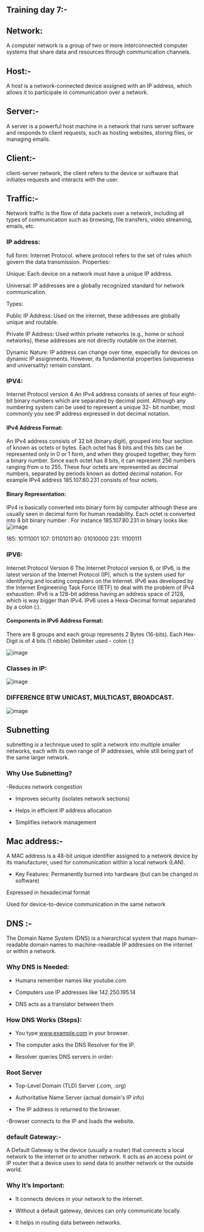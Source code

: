 ## Training day 7:-

## Network:
A computer network is a group of two or more interconnected computer systems that share data and resources through communication channels.
## Host:-
A host is a network-connected device assigned with an IP address, which allows it to participate in communication over a network.
## Server:-
A server is a powerful host machine in a network that runs server software and responds to client requests, such as hosting websites, storing files, or managing emails.
## Client:-
client-server network, the client refers to the device or software that initiates requests and interacts with the user.
## Traffic:-
Network traffic is the flow of data packets over a network, including all types of communication such as browsing, file transfers, video streaming, emails, etc.

 ### IP address:
full form: Internet Protocol.
where protocol refers to the set of rules which govern the data transmission.
Properties:

Unique: Each device on a network must have a unique IP address.

Universal: IP addresses are a globally recognized standard for network communication.

Types:

Public IP Address: Used on the internet, these addresses are globally unique and routable.

Private IP Address: Used within private networks (e.g., home or school networks), these addresses are not directly routable on the internet.

Dynamic Nature: IP address can change over time, especially for devices on dynamic IP assignments. However, its fundamental properties (uniqueness and universality) remain constant.
### IPV4:
Internet Protocol version 4
An IPv4 address consists of series of four eight-bit binary numbers which are separated by decimal point. Although any numbering system can be used to represent a unique 32- bit number, most commonly you see IP address expressed in dot decimal notation.
#### IPv4 Address Format:

An IPv4 address consists of 32 bit (binary digit), grouped into four section of known as octets or bytes. Each octet has 8 bits and this bits can be represented only in 0 or 1 form, and when they grouped together, they form a binary number. Since each octet has 8 bits, it can represent 256 numbers ranging from o to 255. These four octets are represented as decimal numbers, separated by periods known as dotted decimal notation. For example IPv4 address 185.107.80.231 consists of four octets.
#### Binary Representation:
IPv4 is basically converted into binary form by computer although these are usually seen in decimal form for human readability. Each octet is converted into 8 bit binary number . For instance 185.107.80.231 in binary looks like:
![image](https://github.com/user-attachments/assets/2247b1e7-421c-4a3b-9db4-bdf5f9dff972)

185: 10111001
107: 01101011
80: 01010000
231: 11100111

### IPV6:
Internet Protocol Version 6
The Internet Protocol version 6, or IPv6, is the latest version of the Internet Protocol (IP), which is the system used for identifying and locating computers on the Internet. IPv6 was developed by the Internet Engineering Task Force (IETF) to deal with the problem of IPv4 exhaustion. IPv6 is a 128-bit address having an address space of 2128, which is way bigger than IPv4. IPv6 uses a Hexa-Decimal format separated by a colon (:).
#### Components in IPv6 Address Format:
There are 8 groups and each group represents 2 Bytes (16-bits). 
Each Hex-Digit is of 4 bits (1 nibble)
Delimiter used - colon (:)

![image](https://github.com/user-attachments/assets/1c29e8ab-6b31-40ae-9c51-29f8dc6defed)

 ### Classes in IP:
![image](https://github.com/user-attachments/assets/e4cd50a3-1462-45a4-bc68-1da24261f54f)

### DIFFERENCE BTW UNICAST, MULTICAST, BROADCAST.
![image](https://github.com/user-attachments/assets/56949c97-5759-426e-88fb-3abb589900d0)

## Subnetting 
subnetting is a technique used to split a network into multiple smaller networks, each with its own range of IP addresses, while still being part of the same larger network.

### Why Use Subnetting?
-Reduces network congestion

- Improves security (isolates network sections)

- Helps in efficient IP address allocation

- Simplifies network management
## Mac address:-
A MAC address is a 48-bit unique identifier assigned to a network device by its manufacturer, used for communication within a local network (LAN).

- Key Features:
Permanently burned into hardware (but can be changed in software)

Expressed in hexadecimal format

Used for device-to-device communication in the same network
## DNS :-
The Domain Name System (DNS) is a hierarchical system that maps human-readable domain names to machine-readable IP addresses on the internet or within a network.

### Why DNS is Needed:
- Humans remember names like youtube.com

- Computers use IP addresses like 142.250.195.14

- DNS acts as a translator between them

### How DNS Works (Steps):
- You type www.example.com in your browser.

- The computer asks the DNS Resolver for the IP.

- Resolver queries DNS servers in order:

### Root Server

- Top-Level Domain (TLD) Server (.com, .org)

- Authoritative Name Server (actual domain's IP info)

- The IP address is returned to the browser.

-Browser connects to the IP and loads the website.
### default Gateway:-
A Default Gateway is the device (usually a router) that connects a local network to the internet or to another network. It acts as an access point or IP router that a device uses to send data to another network or the outside world.
 ### Why It’s Important:
 - It connects devices in your network to the internet.

- Without a default gateway, devices can only communicate locally.

- It helps in routing data between networks.


